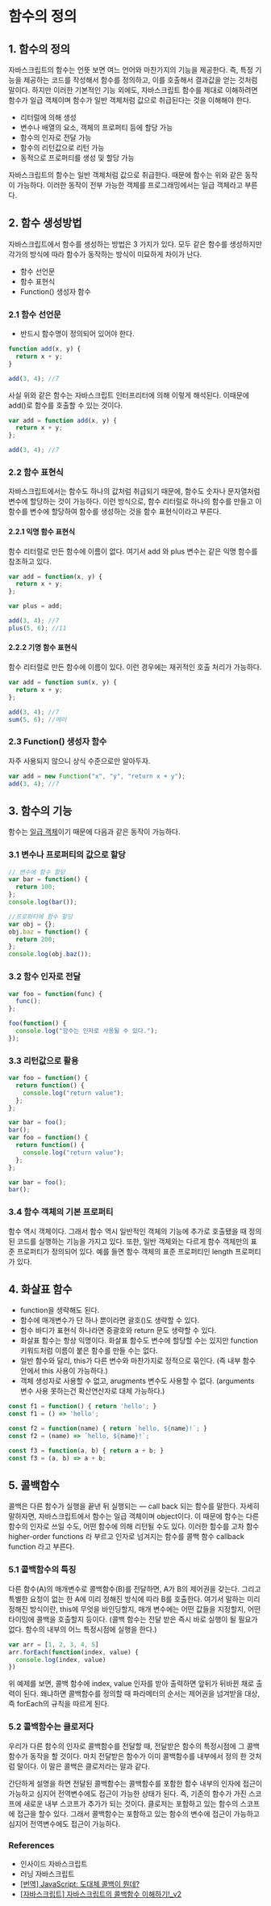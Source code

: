 # 함수의 정의

## 1. 함수의 정의

자바스크립트의 함수는 언뜻 보면 여느 언어와 마찬가지의 기능을 제공한다. 즉, 특정 기능을 제공하는 코드를 작성해서 함수를 정의하고, 이를 호출해서 결과값을 얻는 것처럼 말이다. 하지만 이러한 기본적인 기능 외에도, 자바스크립트 함수를 제대로 이해하려면 함수가 일급 객체이며 함수가 일반 객체처럼 값으로 취급된다는 것을 이해해야 한다.

* 리터럴에 의해 생성
* 변수나 배열의 요소, 객체의 프로퍼티 등에 할당 가능
* 함수의 인자로 전달 가능
* 함수의 리턴값으로 리턴 가능
* 동적으로 프로퍼티를 생성 및 할당 가능  

자바스크립트의 함수는 일반 객체처럼 값으로 취급한다. 때문에 함수는 위와 같은 동작이 가능하다. 이러한 동작이 전부 가능한 객체를 프로그래밍에서는 일급 객체라고 부른다.

## 2. 함수 생성방법

자바스크립트에서 함수를 생성하는 방법은 3 가지가 있다. 모두 같은 함수를 생성하지만 각가의 방식에 따라 함수가 동작하는 방식이 미묘하게 차이가 난다.

* 함수 선언문
* 함수 표현식
* Function\(\) 생성자 함수

### 2.1 함수 선언문

* 반드시 함수명이 정의되어 있어야 한다.

```javascript
function add(x, y) {
  return x + y;
}

add(3, 4); //7
```

사실 위와 같은 함수는 자바스크립트 인터프리터에 의해 이렇게 해석된다. 이때문에 add\(\)로 함수를 호출할 수 있는 것이다.

```javascript
var add = function add(x, y) {
  return x + y;
};

add(3, 4); //7
```

### 2.2 함수 표현식

자바스크립트에서는 함수도 하나의 값처럼 취급되기 때문에, 함수도 숫자나 문자열처럼 변수에 할당하는 것이 가능하다. 이런 방식으로, 함수 리터럴로 하나의 함수를 만들고 이 함수를 변수에 할당하여 함수를 생성하는 것을 함수 표현식이라고 부른다.

#### 2.2.1 익명 함수 표현식

함수 리터럴로 만든 함수에 이름이 없다. 여기서 add 와 plus 변수는 같은 익명 함수를 참조하고 있다.

```javascript
var add = function(x, y) {
  return x + y;
};

var plus = add;

add(3, 4); //7
plus(5, 6); //11
```

#### 2.2.2 기명 함수 표현식

함수 리터럴로 만든 함수에 이름이 있다. 이런 경우에는 재귀적인 호출 처리가 가능하다.

```javascript
var add = function sum(x, y) {
  return x + y;
};

add(3, 4); //7
sum(5, 6); //에러
```

### 2.3 Function\(\) 생성자 함수

자주 사용되지 않으니 상식 수준으로만 알아두자.

```javascript
var add = new Function("x", "y", "return x + y");
add(3, 4); //7
```

## 3. 함수의 기능

함수는 [일급 객체](https://ko.wikipedia.org/wiki/%EC%9D%BC%EA%B8%89_%EA%B0%9D%EC%B2%B4)이기 때문에 다음과 같은 동작이 가능하다.

### 3.1 변수나 프로퍼티의 값으로 할당

```javascript
// 변수에 함수 할당
var bar = function() {
  return 100;
};
console.log(bar());

//프로퍼티에 함수 할당
var obj = {};
obj.baz = function() {
  return 200;
};
console.log(obj.baz());
```

### 3.2 함수 인자로 전달

```javascript
var foo = function(func) {
  func();
};

foo(function() {
  console.log("함수는 인자로 사용될 수 있다.");
});
```

### 3.3 리턴값으로 활용

```javascript
var foo = function() {
  return function() {
    console.log("return value");
  };
};

var bar = foo();
bar();
var foo = function() {
  return function() {
    console.log("return value");
  };
};

var bar = foo();
bar();
```

### 3.4 함수 객체의 기본 프로퍼티

함수 역시 객체이다. 그래서 함수 역시 일반적인 객체의 기능에 추가로 호출됐을 때 정의된 코드를 실행하는 기능을 가지고 있다. 또한, 일반 객체와는 다르게 함수 객체만의 표준 프로퍼티가 정의되어 있다. 예를 들면 함수 객체의 표준 프로퍼티인 length 프로퍼티가 있다.

## 4. 화살표 함수

* function을 생략해도 된다.
* 함수에 매개변수가 단 하나 뿐이라면 괄호()도 생략할 수 있다.
* 함수 바디가 표현식 하나라면 중괄호와 return 문도 생략할 수 있다.
* 화살표 함수는 항상 익명이다. 화살표 함수도 변수에 할당할 수는 있지만 function 키워드처럼 이름이 붙은 함수를 만들 수는 없다.
* 일반 함수와 달리, this가 다른 변수와 마찬가지로 정적으로 묶인다. (즉 내부 함수 안에서 this 사용이 가능하다.)
* 객체 생성자로 사용할 수 없고, arugments 변수도 사용할 수 없다. (arguments 변수 사용 못하는건 확산연산자로 대체 가능하다.)

```javascript
const f1 = function() { return 'hello'; }
const f1 = () => 'hello';

const f2 = function(name) { return `hello, ${name}!`; }
const f2 = (name) => `hello, ${name}!`;

const f3 = function(a, b) { return a + b; }
const f3 = (a, b) => a + b;
```

## 5. 콜백함수

콜백은 다른 함수가 실행을 끝낸 뒤 실행되는 — call back 되는 함수를 말한다. 자세히 말하자면, 자바스크립트에서 함수는 일급 객체이며 object이다. 이 때문에 함수는 다른 함수의 인자로 쓰일 수도, 어떤 함수에 의해 리턴될 수도 있다. 이러한 함수를 고차 함수 higher-order functions 라 부르고 인자로 넘겨지는 함수를 콜백 함수 callback function 라고 부른다.

### 5.1 콜백함수의 특징

다른 함수(A)의 매개변수로 콜백함수(B)를 전달하면, A가 B의 제어권을 갖는다. 그리고 특별한 요청이 없는 한 A에 미리 정해진 방식에 따라 B를 호출한다. 여기서 말하는 미리 정해진 방식이란, this에 무엇을 바인딩할지, 매개 변수에는 어떤 값들을 지정할지, 어떤 타이밍에 콜백을 호출할지 등이다. (콜백 함수는 전달 받은 즉시 바로 실행이 될 필요가 없다. 함수의 내부의 어느 특정시점에 실행을 한다.)

```js
var arr = [1, 2, 3, 4, 5]
arr.forEach(function(index, value) {
  console.log(index, value)
})
```

위 예제를 보면, 콜백 함수에 index, value 인자를 받아 출력하면 앞뒤가 뒤바뀐 채로 출력이 된다. 왜냐하면 콜백함수를 정의할 때 파라메터의 순서는 제어권을 넘겨받을 대상, 즉 forEach의 규칙을 따르게 된다.

### 5.2 콜백함수는 클로저다

우리가 다른 함수의 인자로 콜백함수를 전달할 때, 전달받은 함수의 특정시점에 그 콜백함수가 동작을 할 것이다. 마치 전달받은 함수가 이미 콜백함수를 내부에서 정의 한 것처럼 말이다. 이 말은 콜백은 클로저라는 말과 같다.

간단하게 설명을 하면 전달된 콜백함수는 콜백함수를 포함한 함수 내부의 인자에 접근이 가능하고 심지어 전역변수에도 접근이 가능한 상태가 된다. 즉, 기존의 함수가 가진 스코프에 새로운 내부 스코프가 추가가 되는 것이다.
클로저는 포함하고 있는 함수의 스코프에 접근을 할수 있다. 그래서 콜백함수는 포함하고 있는 함수의 변수에 접근이 가능하고 심지어 전역변수에도 접근이 가능하다.

### References

* 인사이드 자바스크립트
* 러닝 자바스크립트
* [[번역] JavaScript: 도대체 콜백이 뭔데?
](https://medium.com/@oasis9217/%EB%B2%88%EC%97%AD-javascript-%EB%8F%84%EB%8C%80%EC%B2%B4-%EC%BD%9C%EB%B0%B1%EC%9D%B4-%EB%AD%94%EB%8D%B0-65bb82556c56)
* [[자바스크립트] 자바스크립트의 콜백함수 이해하기!_v2](https://yubylab.tistory.com/entry/%EC%9E%90%EB%B0%94%EC%8A%A4%ED%81%AC%EB%A6%BD%ED%8A%B8%EC%9D%98-%EC%BD%9C%EB%B0%B1%ED%95%A8%EC%88%98-%EC%9D%B4%ED%95%B4%ED%95%98%EA%B8%B0)
